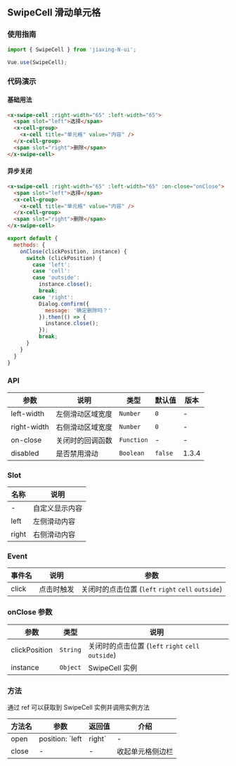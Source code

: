 ## SwipeCell 滑动单元格

### 使用指南
``` javascript
import { SwipeCell } from 'jiaxing-N-ui';

Vue.use(SwipeCell);
```

### 代码演示

#### 基础用法

```html
<x-swipe-cell :right-width="65" :left-width="65">
  <span slot="left">选择</span>
  <x-cell-group>
    <x-cell title="单元格" value="内容" />
  </x-cell-group>
  <span slot="right">删除</span>
</x-swipe-cell>
```

#### 异步关闭

```html
<x-swipe-cell :right-width="65" :left-width="65" :on-close="onClose">
  <span slot="left">选择</span>
  <x-cell-group>
    <x-cell title="单元格" value="内容" />
  </x-cell-group>
  <span slot="right">删除</span>
</x-swipe-cell>
```

```js
export default {
  methods: {
    onClose(clickPosition, instance) {
      switch (clickPosition) {
        case 'left':
        case 'cell':
        case 'outside':
          instance.close();
          break;
        case 'right':
          Dialog.confirm({
            message: '确定删除吗？'
          }).then(() => {
            instance.close();
          });
          break;
      }
    }
  }
}
```

### API

| 参数 | 说明 | 类型 | 默认值 | 版本 |
|------|------|------|------|------|
| left-width | 左侧滑动区域宽度 | `Number` | `0` | - |
| right-width | 右侧滑动区域宽度 | `Number` | `0` | - |
| on-close | 关闭时的回调函数 | `Function` | - | - |
| disabled | 是否禁用滑动 | `Boolean` | `false` | 1.3.4 |

### Slot

| 名称 | 说明 |
|------|------|
| - | 自定义显示内容 |
| left | 左侧滑动内容 |
| right | 右侧滑动内容 |

### Event

| 事件名 | 说明 | 参数 |
|------|------|------|
| click | 点击时触发 | 关闭时的点击位置 (`left` `right` `cell` `outside`) |

### onClose 参数

| 参数 | 类型 | 说明 |
|------|------|------|
| clickPosition | `String` | 关闭时的点击位置 (`left` `right` `cell` `outside`) |
| instance | `Object` | SwipeCell 实例 |

### 方法

通过 ref 可以获取到 SwipeCell 实例并调用实例方法

| 方法名 | 参数 | 返回值 | 介绍 |
|------|------|------|------|
| open | position: `left | right` | - | 打开单元格侧边栏 |
| close | - | - | 收起单元格侧边栏 |
